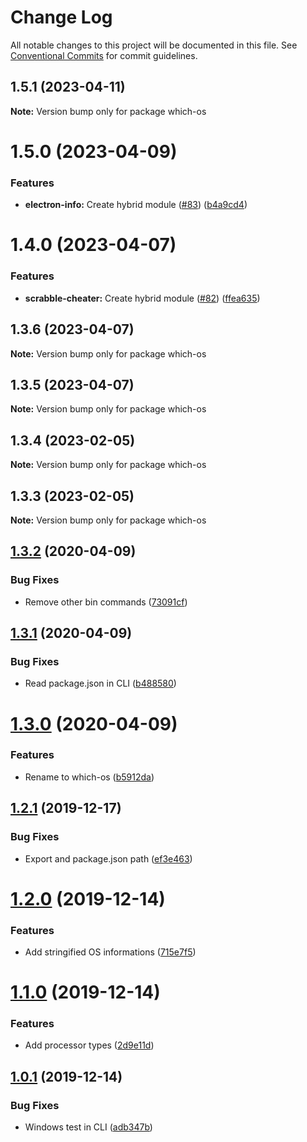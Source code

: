 # Change Log

All notable changes to this project will be documented in this file.
See [Conventional Commits](https://conventionalcommits.org) for commit guidelines.

## 1.5.1 (2023-04-11)

**Note:** Version bump only for package which-os





# 1.5.0 (2023-04-09)


### Features

* **electron-info:** Create hybrid module ([#83](https://github.com/ffflorian/node-packages/issues/83)) ([b4a9cd4](https://github.com/ffflorian/node-packages/commit/b4a9cd469cdd21da520ce1d02c878359c0546340))





# 1.4.0 (2023-04-07)


### Features

* **scrabble-cheater:** Create hybrid module ([#82](https://github.com/ffflorian/node-packages/issues/82)) ([ffea635](https://github.com/ffflorian/node-packages/commit/ffea6358e04ce5280f38a1ef4dd1271bb37e422e))





## 1.3.6 (2023-04-07)

**Note:** Version bump only for package which-os





## 1.3.5 (2023-04-07)

**Note:** Version bump only for package which-os





## 1.3.4 (2023-02-05)

**Note:** Version bump only for package which-os





## 1.3.3 (2023-02-05)

**Note:** Version bump only for package which-os





## [1.3.2](https://github.com/ffflorian/which-os/compare/v1.3.1...v1.3.2) (2020-04-09)


### Bug Fixes

* Remove other bin commands ([73091cf](https://github.com/ffflorian/which-os/commit/73091cf))

## [1.3.1](https://github.com/ffflorian/which-os/compare/v1.3.0...v1.3.1) (2020-04-09)


### Bug Fixes

* Read package.json in CLI ([b488580](https://github.com/ffflorian/which-os/commit/b488580))

# [1.3.0](https://github.com/ffflorian/which-os/compare/v1.2.1...v1.3.0) (2020-04-09)


### Features

* Rename to which-os ([b5912da](https://github.com/ffflorian/which-os/commit/b5912da))

## [1.2.1](https://github.com/ffflorian/which-os/compare/v1.2.0...v1.2.1) (2019-12-17)

### Bug Fixes

- Export and package.json path ([ef3e463](https://github.com/ffflorian/which-os/commit/ef3e463))

# [1.2.0](https://github.com/ffflorian/which-os/compare/v1.1.0...v1.2.0) (2019-12-14)

### Features

- Add stringified OS informations ([715e7f5](https://github.com/ffflorian/which-os/commit/715e7f5))

# [1.1.0](https://github.com/ffflorian/which-os/compare/v1.0.1...v1.1.0) (2019-12-14)

### Features

- Add processor types ([2d9e11d](https://github.com/ffflorian/which-os/commit/2d9e11d))

## [1.0.1](https://github.com/ffflorian/which-os/compare/v1.0.0...v1.0.1) (2019-12-14)

### Bug Fixes

- Windows test in CLI ([adb347b](https://github.com/ffflorian/which-os/commit/adb347b))
